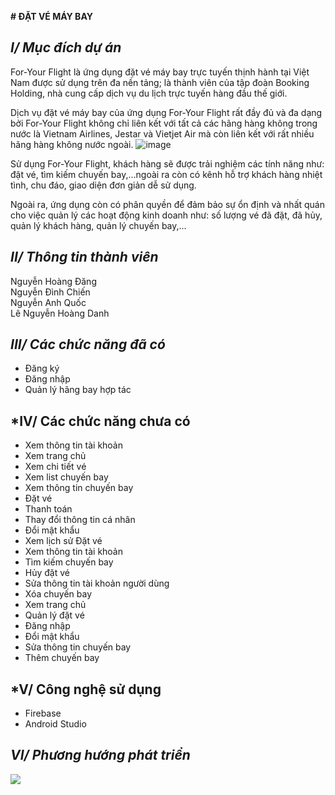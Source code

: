 **# ĐẶT VÉ MÁY BAY**
## *I/ Mục đích dự án*

   For-Your Flight là ứng dụng đặt vé máy bay trực tuyến thịnh hành tại Việt Nam được sử dụng trên đa nền tảng; là thành viên của tập đoàn Booking Holding, nhà cung cấp dịch vụ du lịch trực tuyến hàng đầu thế giới.

Dịch vụ đặt vé máy bay của ứng dụng For-Your Flight rất đầy đủ và đa dạng bởi For-Your Flight không chỉ liên kết với tất cả các hãng hàng không trong nước là Vietnam Airlines, Jestar và Vietjet Air mà còn liên kết với
rất nhiều hãng hàng không nước ngoài.
                         ![image](https://github.com/AnhQuoc203/Nhom6_DatVeMayBay_T5_Ca3/assets/147131092/d20770b8-97b2-4a6d-8c82-a0c21c16d0ec)

Sử dụng For-Your Flight, khách hàng sẽ được trải nghiệm các tính năng như: đặt vé, tìm kiếm chuyến bay,...ngoài ra còn có kênh hỗ trợ khách hàng nhiệt tình, chu đáo, giao diện đơn giản dễ sử dụng.

Ngoài ra, ứng dụng còn có phân quyền để đảm bảo sự ổn định và nhất quán cho việc quản lý các hoạt động kinh doanh như: số lượng vé đã đặt, đã hủy, quản lý khách hàng, quản lý chuyến bay,...

## *II/ Thông tin thành viên*
 Nguyễn Hoàng Đăng  
 Nguyễn Đình Chiến  
 Nguyễn Anh Quốc   
 Lê Nguyễn Hoàng Danh
## *III/ Các chức năng đã có*
- Đăng ký
- Đăng nhập
- Quản lý hãng bay hợp tác
## *IV/ Các chức năng chưa có
- Xem thông tin tài khoản
- Xem trang chủ
- Xem chi tiết vé
- Xem list chuyến bay
- Xem thông tin chuyến bay
- Đặt vé
- Thanh toán 
- Thay đổi thông tin cá nhân
- Đổi mật khẩu
- Xem lịch sử Đặt vé
- Xem thông tin tài khoản
- Tìm kiếm chuyến bay
- Hủy đặt vé
- Sửa thông tin tài khoản người dùng
- Xóa chuyến bay
- Xem trang chủ
- Quản lý đặt vé
- Đăng nhập
- Đổi mật khẩu
- Sửa thông tin chuyến bay
- Thêm chuyến bay
## *V/ Công nghệ sử dụng
- Firebase
- Android Studio
## *VI/ Phương hướng phát triển*
  <p dir="auto">
        <a target="_blank" rel="noopener noreferrer"
            href="https://www.google.com/url?sa=i&url=https%3A%2F%2Fwww.24h.com.vn%2Fthoi-trang-hi-tech%2Fnhung-hinh-anh-iphone-14-chat-luong-nhat-xuat-hien-c407a1355263.html&psig=AOvVaw0VXdHLfMpYXNTgGLucuePv&ust=1698998248317000&source=images&cd=vfe&opi=89978449&ved=0CBAQjRxqFwoTCLDRoOrrpIIDFQAAAAAdAAAAABAF">
            <img src="[https://github.com/duong97/WebBanHang_PHP_Thuan/raw/master/screenshots/homepage.JPG](https://github.com/AnhQuoc203/Nhom6_DatVeMayBay_T5_Ca3/assets/147131092/d20770b8-97b2-4a6d-8c82-a0c21c16d0ec)https://github.com/AnhQuoc203/Nhom6_DatVeMayBay_T5_Ca3/assets/147131092/d20770b8-97b2-4a6d-8c82-a0c21c16d0ec"
                style="max-width: 100%;">
        </a>
    </p>
   











